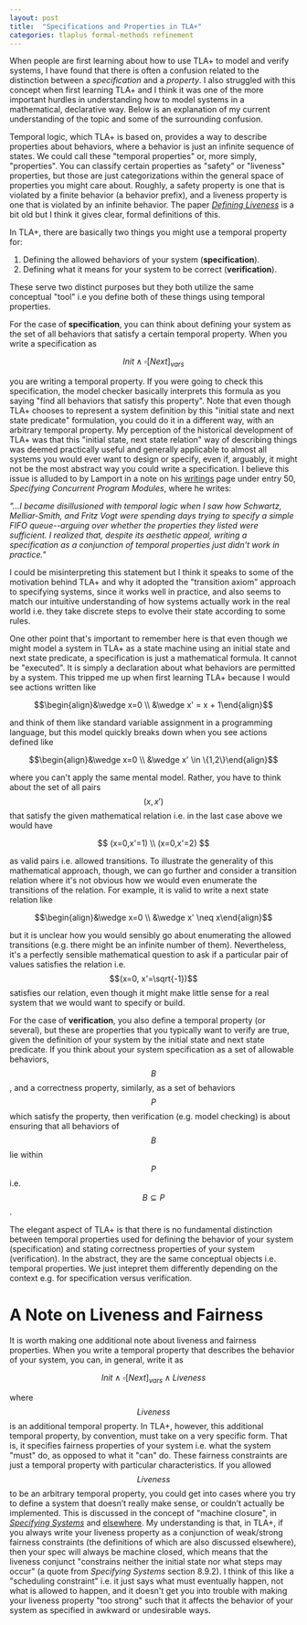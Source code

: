 ```yaml
---
layout: post
title:  "Specifications and Properties in TLA+"
categories: tlaplus formal-methods refinement
---
```


When people are first learning about how to use TLA+ to model and verify systems, I have found that there is often a confusion related to the distinction between a *specification* and a *property*. I also struggled with this concept when first learning TLA+ and I think it was one of the more important hurdles in understanding how to model systems in a mathematical, declarative way. Below is an explanation of my current understanding of the topic and some of the surrounding confusion.

Temporal logic, which TLA+ is based on, provides a way to describe properties about behaviors, where a behavior is just an infinite sequence of states. We could call these "temporal properties" or, more simply, "properties".  You can classify certain properties as "safety" or "liveness" properties, but those are just categorizations within the general space of properties you might care about. Roughly, a safety property is one that is violated by a finite behavior (a behavior prefix), and a liveness property is one that is violated by an infinite behavior. The paper [*Defining Liveness*](https://www.cs.cornell.edu/fbs/publications/DefLiveness.pdf) is a bit old but I think it gives clear, formal definitions of this.

In TLA+, there are basically two things you might use a temporal property for:

1. Defining the allowed behaviors of your system (**specification**).
2. Defining what it means for your system to be correct (**verification**). 

These serve two distinct purposes but they both utilize the same conceptual "tool" i.e you define both of these things using temporal properties. 

For the case of **specification**, you can think about defining your system as the set of all behaviors that satisfy a certain temporal property. When you write a specification as 

$$ Init \wedge \square[Next]_{vars}$$ 

you are writing a temporal property. If you were going to check this specification, the model checker basically interprets this formula as you saying "find all behaviors that satisfy this property". Note that even though TLA+ chooses to represent a system definition by this "initial state and next state predicate" formulation, you could do it in a different way, with an arbitrary temporal property. My perception of the historical development of TLA+ was that this "initial state, next state relation" way of describing things was deemed practically useful and generally applicable to almost all systems you would ever want to design or specify, even if, arguably, it might not be the most abstract way you could write a specification. I believe this issue is alluded to by Lamport in a note on his [writings](https://lamport.azurewebsites.net/pubs/pubs.html) page under entry 50, *Specifying Concurrent Program Modules*, where he writes:

*"...I became disillusioned with temporal logic when I saw how Schwartz, Melliar-Smith, and Fritz Vogt were spending days trying to specify a simple FIFO queue--arguing over whether the properties they listed were sufficient.  I realized that, despite its aesthetic appeal, writing a specification as a conjunction of temporal properties just didn't work in practice."*

I could be misinterpreting this statement but I think it speaks to some of the motivation behind TLA+ and why it adopted the "transition axiom" approach to specifying systems, since it works well in practice, and also seems to match our intuitive understanding of how systems actually work in the real world i.e. they take discrete steps to evolve their state according to some rules.

One other point that's important to remember here is that even though we might model a system in TLA+ as a state machine using an initial state and next state predicate, a specification is just a mathematical formula. It cannot be "executed". It is simply a declaration about what behaviors are permitted by a system. This tripped me up when first learning TLA+ because I would see actions written like 

$$\begin{align}&\wedge x=0 \\ &\wedge x' = x + 1\end{align}$$ 

and think of them like standard variable assignment in a programming language, but this model quickly breaks down when you see actions defined like 

$$\begin{align}&\wedge x=0 \\ &\wedge x' \in \{1,2\}\end{align}$$ 

where you can't apply the same mental model. Rather, you have to think about the set of all pairs $$(x,x')$$ that satisfy the given mathematical relation i.e. in the last case above we would have 

$$
(x=0,x'=1) \\
(x=0,x'=2)
$$

as valid pairs i.e. allowed transitions. To illustrate the generality of this mathematical approach, though, we can go further and consider a transition relation where it's not obvious how we would even enumerate the transitions of the relation. For example, it is valid to write a next state relation like

$$\begin{align}&\wedge x=0 \\ &\wedge x' \neq x\end{align}$$ 

but it is unclear how you would sensibly go about enumerating the allowed transitions (e.g. there might be an infinite number of them). Nevertheless, it's a perfectly sensible mathematical question to ask if a particular pair of values satisfies the relation i.e. $$(x=0, x'=\sqrt{-1})$$ satisfies our relation, even though it might make little sense for a real system that we would want to specify or build.

For the case of **verification**, you also define a temporal property (or several), but these are properties that you typically want to verify are true, given the definition of your system by the initial state and next state predicate. If you think about your system specification as a set of  allowable behaviors, $$B$$, and a correctness property, similarly, as a set of behaviors $$P$$ which satisfy the property, then verification (e.g. model checking) is about ensuring that all behaviors of $$B$$ lie within $$P$$ i.e. $$B \subseteq P$$.

The elegant aspect of TLA+ is that there is no fundamental distinction between temporal properties used for defining the behavior of your system (specification) and stating correctness properties of your system (verification). In the abstract, they are the same conceptual objects i.e. temporal properties. We just intepret them differently depending on the context e.g. for specification versus verification.

# A Note on Liveness and Fairness

It is worth making one additional note about liveness and fairness properties. When you write a temporal property that describes the behavior of your system, you can, in general, write it as 

$$Init \wedge \square[Next]_{vars} \wedge Liveness$$

where $$Liveness$$ is an additional temporal property. In TLA+, however, this additional temporal property, by convention, must take on a very specific form. That is, it specifies fairness properties of your system i.e. what the system "must" do, as opposed to what it "can" do. These fairness constraints are just a temporal property with particular characteristics. If you allowed $$Liveness$$ to be an arbitrary temporal property, you could get into cases where you try to define a system that doesn’t really make sense, or couldn’t actually be implemented. This is discussed in the concept of "machine closure", in *[Specifying Systems](https://lamport.azurewebsites.net/tla/book.html)* and [elsewhere](https://lamport.azurewebsites.net/tla/safety-liveness.pdf). My understanding is that, in TLA+, if you always write your liveness property as a conjunction of weak/strong fairness constraints (the definitions of which are also discussed elsewhere), then your spec will always be machine closed, which means that the liveness conjunct "constrains neither the initial state nor what steps may occur" (a quote from *Specifying Systems* section 8.9.2). I think of this like a "scheduling constraint" i.e. it just says what must eventually happen, not what is allowed to happen, and it doesn't get you into trouble with making your liveness property "too strong" such that it affects the behavior of your system as specified in awkward or undesirable ways.

